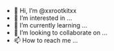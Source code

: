 - 👋 Hi, I’m @xxrootkitxx
- 👀 I’m interested in ...
- 🌱 I’m currently learning ...
- 💞️ I’m looking to collaborate on ...
- 📫 How to reach me ...

<!---
xxrootkitxx/xxrootkitxx is a ✨ special ✨ repository because its `README.md` (this file) appears on your GitHub profile.
You can click the Preview link to take a look at your changes.
--->
